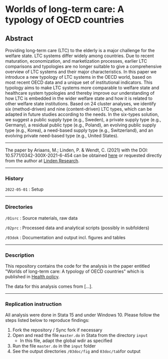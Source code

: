 # Worlds of long-term care: A typology of OECD countries

## Abstract

Providing long-term care (LTC) to the elderly is a major challenge for the welfare state. LTC systems differ widely among countries. Due to recent maturation, economization, and marketization processes, earlier LTC comparisons and typologies are no longer suitable to give a comprehensive overview of LTC systems and their major characteristics. In this paper we introduce a new typology of LTC systems in the OECD world, based on most recent OECD data and a unique set of institutional indicators. This typology aims to make LTC systems more comparable to welfare state and healthcare system typologies and thereby improve our understanding of how LTC is embedded in the wider welfare state and how it is related to other welfare state institutions. Based on 24 cluster analyses, we identify six (method-driven) and nine (content-driven) LTC types, which can be adapted in future studies according to the needs. In the six-types solution, we suggest a public supply type (e.g., Sweden), a private supply type (e.g., Germany), a residual public type (e.g., Poland), an evolving public supply type (e.g., Korea), a need-based supply type (e.g., Switzerland), and an evolving private need-based type (e.g., United States).

----

The paper by Ariaans, M.; Linden, P. & Wendt, C. (2021) with the DOI: 10.5771/0342-300X-2021-6-454 can be obtained [here](https://www.wsi.de/de/wsi-mitteilungen-vignettenstudie-akzeptanz-sanktionen-im-sgb-ii-36761.htm) or requested directly from the author at [Linden Research](mailto:research@linden-online.com).

----

### History

`2022-05-01`
:  Setup

---

### Directories

`/01src`
:  Source materials, raw data

`/02prc`
:  Processed data and analytical scripts (possibly in subfolders)

`/03dok`
:  Documentation and output incl. figures and tables

---

### Description

This repository contains the code for the analysis in the paper entitled "Worlds of long-term care: A typology of OECD countries" which is published in [Health policy](https://www.sciencedirect.com/science/article/pii/S016885102100052X).

The data for this analysis comes from [...].

---

### Replication instruction

All analysis were done in Stata 15 and under Windows 10. Please follow the steps listed below to reproduce findings:

1. Fork the repository / Sync fork if necessary
2. Open and read the file `master.do` in Stata from the directory `input`
    - In this file, adapt the global wdir as specified
3. Run the file `master.do` in the `input` folder
4. See the output directories `/03doc/fig` and `03doc/tab`for output
